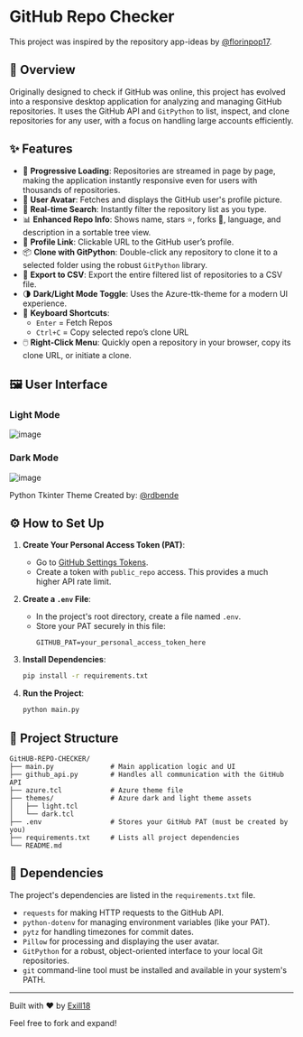 # GitHub Repo Checker

This project was inspired by the repository app-ideas by [@florinpop17](https://github.com/florinpop17/app-ideas).

## 🧠 Overview
Originally designed to check if GitHub was online, this project has evolved into a responsive desktop application for analyzing and managing GitHub repositories. It uses the GitHub API and `GitPython` to list, inspect, and clone repositories for any user, with a focus on handling large accounts efficiently.

## ✨ Features

- 🚀 **Progressive Loading**: Repositories are streamed in page by page, making the application instantly responsive even for users with thousands of repositories.
- 👤 **User Avatar**: Fetches and displays the GitHub user's profile picture.
- 🔎 **Real-time Search**: Instantly filter the repository list as you type.
- 📊 **Enhanced Repo Info**: Shows name, stars ⭐, forks 🍴, language, and description in a sortable tree view.
- 🔗 **Profile Link**: Clickable URL to the GitHub user’s profile.
- 📦 **Clone with GitPython**: Double-click any repository to clone it to a selected folder using the robust `GitPython` library.
- 💾 **Export to CSV**: Export the entire filtered list of repositories to a CSV file.
- 🌗 **Dark/Light Mode Toggle**: Uses the Azure-ttk-theme for a modern UI experience.
- 🔁 **Keyboard Shortcuts**:
  - `Enter` = Fetch Repos
  - `Ctrl+C` = Copy selected repo’s clone URL
- 🖱️ **Right-Click Menu**: Quickly open a repository in your browser, copy its clone URL, or initiate a clone.

## 🖼️ User Interface

### Light Mode
![image](https://github.com/user-attachments/assets/c26e761e-7982-489d-b87e-1fe8176adb3f)

### Dark Mode
![image](https://github.com/user-attachments/assets/79e5d3ee-d3ac-4f78-83a9-a1e106450b19)

Python Tkinter Theme Created by: [@rdbende](https://github.com/rdbende/Azure-ttk-theme/tree/main)


## ⚙️ How to Set Up

1.  **Create Your Personal Access Token (PAT)**:
    - Go to [GitHub Settings Tokens](https://github.com/settings/tokens?type=beta).
    - Create a token with `public_repo` access. This provides a much higher API rate limit.

2.  **Create a `.env` File**:
    - In the project's root directory, create a file named `.env`.
    - Store your PAT securely in this file:
      ```env
      GITHUB_PAT=your_personal_access_token_here
      ```

3.  **Install Dependencies**:
    ```bash
    pip install -r requirements.txt
    ```

4.  **Run the Project**:
    ```bash
    python main.py
    ```

## 📁 Project Structure 
```
GitHUB-REPO-CHECKER/
├── main.py              # Main application logic and UI
├── github_api.py        # Handles all communication with the GitHub API
├── azure.tcl            # Azure theme file
├── themes/              # Azure dark and light theme assets
│   ├── light.tcl
│   └── dark.tcl
├── .env                 # Stores your GitHub PAT (must be created by you)
├── requirements.txt     # Lists all project dependencies
└── README.md
```

## 🧩 Dependencies
The project's dependencies are listed in the `requirements.txt` file.

- `requests` for making HTTP requests to the GitHub API.
- `python-dotenv` for managing environment variables (like your PAT).
- `pytz` for handling timezones for commit dates.
- `Pillow` for processing and displaying the user avatar.
- `GitPython` for a robust, object-oriented interface to your local Git repositories.
- `git` command-line tool must be installed and available in your system's PATH.

---

Built with ❤️ by [Exill18](https://github.com/Exill18)

Feel free to fork and expand!

